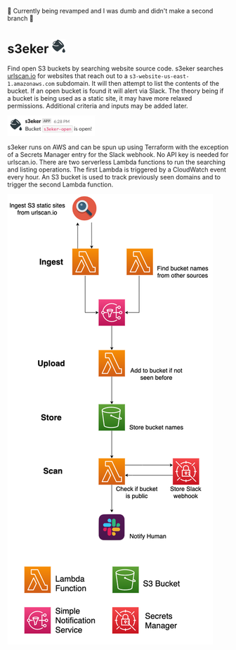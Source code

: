 
🚧 Currently being revamped and I was dumb and didn't make a second branch 
🚧

# s3eker <img src="res/icon.png" alt="icon" width="32"/>
Find open S3 buckets by searching website source code. s3eker searches [urlscan.io](https://urlscan.io) for websites that reach out to a `s3-website-us-east-1.amazonaws.com` subdomain. It will then attempt to list the contents of the bucket. If an open bucket is found it will alert via Slack. The theory being if a bucket is being used as a static site, it may have more relaxed permissions. Additional criteria and inputs may be added later.

<img src="res/notif.png" alt="notification" width="200"/>

s3eker runs on AWS and can be spun up using Terraform with the exception of a Secrets Manager entry for the Slack webhook. No API key is needed for urlscan.io. There are two serverless Lambda functions to run the searching and listing operations. The first Lambda is triggered by a CloudWatch event every hour. An S3 bucket is used to track previously seen domains and to trigger the second Lambda function. 

<img src="res/s3eker.png" alt="diagram"/>